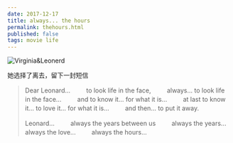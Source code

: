 ```yaml
---
date: 2017-12-17
title: always... the hours
permalink: thehours.html
published: false
tags: movie life
---
```


![Virginia&Leonerd](assets/post-images/Virginia&Leonerd.jpg)

她选择了离去，留下一封短信
> Dear Leonard... 　　
> to look life in the face, 　　
> always... to look life in the face... 　　
> and to know it...   for what it is... 　　
> at last to know it...   to love it...   for what it is... 　　
> and then...   to put it away. 　　
> 
> Leonard... 　　
> always the years between us 　　
> always the years...   always the love... 　　
> always the hours...